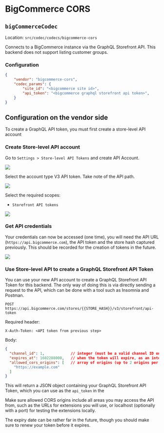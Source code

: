 # BigCommerce CORS

## `bigCommerceCodec`
Location: `src/codec/codecs/bigcommerce-cors`

Connects to a BigCommerce instance via the GraphQL Storefront API. This backend does not support listing customer groups.

### Configuration

```json
{
    "vendor": "bigcommerce-cors",
    "codec_params": {
        "site_id": "<bigcommerce site id>",
        "api_token": "<bigcommerce graphql storefront api token>",
    }
}
```

## Configuration on the vendor side

To create a GraphQL API token, you must first create a store-level API account 

### Create Store-level API account

Go to `Settings > Store-level API Tokens` and create API Account.

![](../../media/bigcommerceA.png)

Select the account type V3 API token. Take note of the API path.

![](../../media/bigcommerceB.png)

Select the required scopes:
- `Storefront API tokens`

![](../../media/bigcommerceC.png)

### Get API credentials

Your credentials can now be accessed (one time), you will need the API URL (`https://api.bigcommerce.com`), the API token and the store hash captured previously. This should be recorded for the creation of tokens in the future.

![](../../media/bigcommerceD.png)

### Use Store-level API to create a GraphQL Storefront API Token

You can use your new API account to create a GraphQL Storefront API Token for this backend. The only way of doing this is via directly sending a request to the API, which can be done with a tool such as Insomnia and Postman.

`POST https://api.bigcommerce.com/stores/{{STORE_HASH}}/v3/storefront/api-token`

Required header:

```
X-Auth-Token: <API token from previous step>
```

Body:

```json
{
  "channel_id": 1,            // integer (must be a valid channel ID on the store)
  "expires_at": 1602288000,   // when the token will expire, as an integer unix timestamp (in seconds)
  "allowed_cors_origins": [   // array of origins (up to 2 origins per token are allowed)
    "https://example.com"
  ]
}
```

This will return a JSON object containing your GraphQL Storefront API Token, which you can use as the `api_token` in the 

Make sure allowed CORS origins include all areas you may access the API from, such as the URLs for extensions you will use, or localhost (optionally with a port) for testing the extensions locally.

The expiry date can be rather far in the future, though you should make sure to renew your token before it expires.